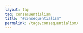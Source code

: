 ```yaml
---
layout: tag
tag: consequentialism
title: "#consequentialism"
permalink: /tags/consequentialism/
---
```

